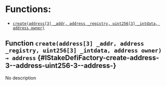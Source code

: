 # Functions:

- [`create(address[3] _addr, address _registry, uint256[3] _intdata, address owner)`](#IStakeDefiFactory-create-address-3--address-uint256-3--address-)

## Function `create(address[3] _addr, address _registry, uint256[3] _intdata, address owner) → address` {#IStakeDefiFactory-create-address-3--address-uint256-3--address-}

No description
